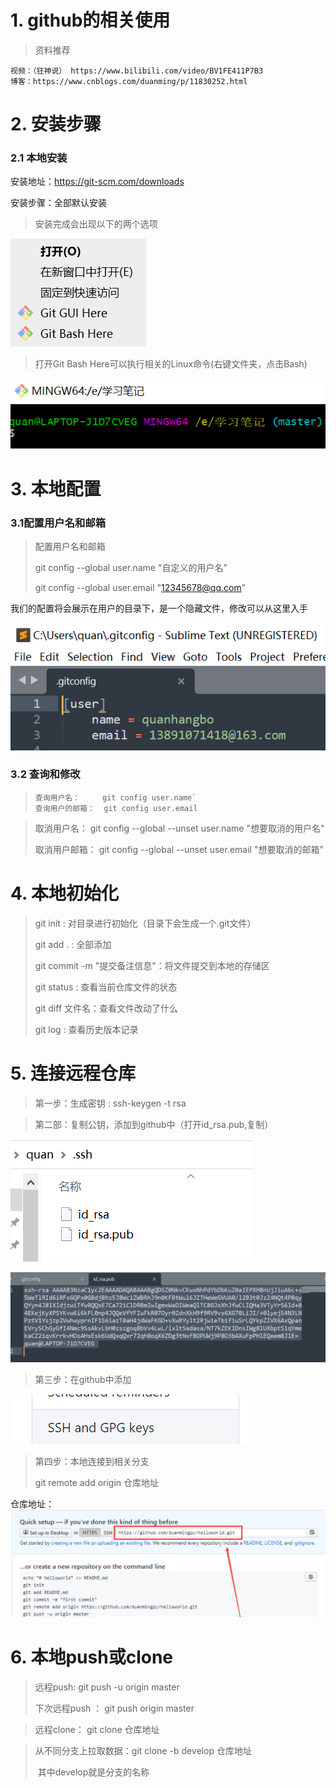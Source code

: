# 1. github的相关使用 

> 资料推荐

```text
视频：（狂神说） https://www.bilibili.com/video/BV1FE411P7B3
博客：https://www.cnblogs.com/duanming/p/11830252.html
```

# 2. 安装步骤

### 2.1 本地安装

安装地址：https://git-scm.com/downloads

安装步骤：全部默认安装

> 安装完成会出现以下的两个选项

![image-20210919210412892](https://raw.githubusercontent.com/quanhangbo/typora_photo/main/img/image-20210919210412892.png)

>  打开Git Bash Here可以执行相关的Linux命令(右键文件夹，点击Bash)

![image-20210919210545822](https://raw.githubusercontent.com/quanhangbo/typora_photo/main/img/image-20210919210545822.png)

# 3. 本地配置

### 3.1配置用户名和邮箱

> 配置用户名和邮箱
>
>  git config --global user.name "自定义的用户名"
>
> git config --global user.email "12345678@qq.com"

我们的配置将会展示在用户的目录下，是一个隐藏文件，修改可以从这里入手

![image-20210919210910781](https://raw.githubusercontent.com/quanhangbo/typora_photo/main/img/image-20210919210910781.png)

### 3.2 查询和修改

> ```
> 查询用户名：     git config user.name`
> 查询用户的邮箱：  git config user.email
> ```

> 取消用户名：        git config --global --unset user.name "想要取消的用户名"
>
> 取消用户邮箱：    git config --global --unset user.email "想要取消的邮箱"

# 4. 本地初始化

> git init :        对目录进行初始化（目录下会生成一个.git文件）
>
> git add . :    全部添加
>
> git commit -m "提交备注信息"：将文件提交到本地的存储区
>
> git status  :          查看当前仓库文件的状态
>
> git diff 文件名：查看文件改动了什么
>
> git log :                查看历史版本记录

# 5. 连接远程仓库

>第一步：生成密钥 : ssh-keygen -t rsa 

> 第二部：复制公钥，添加到github中（打开id_rsa.pub,复制）

![image-20210919212757553](https://raw.githubusercontent.com/quanhangbo/typora_photo/main/img/image-20210919212757553.png)

![image-20210919212852398](https://raw.githubusercontent.com/quanhangbo/typora_photo/main/img/image-20210919212852398.png)

> 第三步：在github中添加

![image-20210919213033246](https://raw.githubusercontent.com/quanhangbo/typora_photo/main/img/image-20210919213033246.png)

> 第四步：本地连接到相关分支
>
> git remote add origin 仓库地址

仓库地址：![image-20210919213211876](https://raw.githubusercontent.com/quanhangbo/typora_photo/main/img/image-20210919213211876.png)

# 6. 本地push或clone

> 远程push:         git push -u origin master
>
> 下次远程push  ： git push origin master

> 远程clone：    git clone 仓库地址  

> 从不同分支上拉取数据：git clone -b develop 仓库地址
>
> ​                                              其中develop就是分支的名称